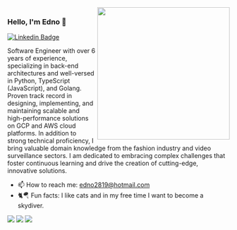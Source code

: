 <img align="right" src="https://user-images.githubusercontent.com/49373874/95536332-2fc96d00-09c1-11eb-82a0-382d95c9905d.png" width="300"/>

### Hello, I'm Edno 👋
[![Linkedin Badge](https://img.shields.io/badge/-Edno%20Almeida-3333cc?style=flat-square&logo=Linkedin&logoColor=white&link=https://www.linkedin.com/in/edno-almeida/)](https://www.linkedin.com/in/edno-almeida/)

Software Engineer with over 6 years of experience, specializing in back-end architectures and well-versed in Python, TypeScript (JavaScript), and Golang. Proven track record in designing, implementing, and maintaining scalable and high-performance solutions on GCP and AWS cloud platforms. In addition to strong technical proficiency, I bring valuable domain knowledge from the fashion industry and video surveillance sectors. I am dedicated to embracing complex challenges that foster continuous learning and drive the creation of cutting-edge, innovative solutions.

- 📫  How to reach me: edno2819@hotmail.com
- 🐈🪂 Fun facts: I like cats and in my free time I want to become a skydiver.

<div> <a href="mailto:edno2819@hotmail.com"><img src="https://img.shields.io/badge/-Gmail-%23333?style=for-the-badge&logo=gmail&logoColor=white" target="_blank"></a> <a href="https://www.linkedin.com/in/edno-almeida/" target="_blank"><img src="https://img.shields.io/badge/-LinkedIn-%230077B5?style=for-the-badge&logo=linkedin&logoColor=white" target="_blank"></a> <a href="https://medium.com/@edno2819" target="_blank"><img src="https://img.shields.io/badge/Medium-12100E?style=for-the-badge&logo=medium&logoColor=white" target="_blank"></a> </div>
